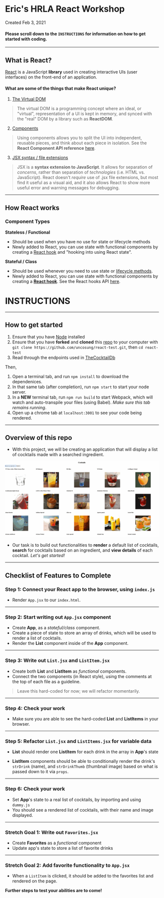 # Eric's HRLA React Workshop
Created Feb 3, 2021

#### Please scroll down to the `INSTRUCTIONS` for information on how to get started with coding.

----
## What is React?
[React](https://reactjs.org/docs/hello-world.html) is a JavaScript **library** used in creating interactive UIs (user interfaces) on the front-end of an application.


#### What are some of the things that make React unique?

1) [The Virtual DOM](https://reactjs.org/docs/faq-internals.html)
>The virtual DOM is a programming concept where an ideal, or "virtual", representation of a UI is kept in memory, and synced with the "real" DOM by a library such as **ReactDOM**.

2) [Components](https://reactjs.org/docs/components-and-props.html)
>Using components allows you to split the UI into independent, reusable pieces, and think about each piece in isolation. See the **React Component API reference** [here](https://reactjs.org/docs/react-component.html).

3) [JSX syntax / file extensions](https://reactjs.org/docs/introducing-jsx.html)
> JSX is a **syntax extension to JavaScript**. It allows for separation of *concerns*, rather than separation of *technologies* (i.e. HTML vs. JavaScript). React doesn't *require* use of .jsx file extensions, but most find it useful as a visual aid, and it also allows React to show more useful error and warning messages for debugging.

----
## How React works

### Component Types
**Stateless / Functional**

* Should be used when you have no use for state or lifecycle methods
* Newly added to React, you can use state with functional components by creating a [React hook](https://reactjs.org/docs/hooks-overview.html) and "hooking into using React state".

**Stateful / Class**

* Should be used whenever you need to use state or [lifecycle methods](https://reactjs.org/docs/state-and-lifecycle.html).
* Newly added to React, you can use state with functional components by creating a [**React hook**](https://reactjs.org/docs/hooks-overview.html). See the React hooks API [here](https://reactjs.org/docs/hooks-reference.html).


# INSTRUCTIONS

----
## How to get started
1. Ensure that you have [Node](https://nodejs.org/en/) installed
2. Ensure that you have **forked** and **cloned** this [repo](https://github.com/uncosung/react-test) to your computer with `git clone https://github.com/uncosung/react-test.git`, then `cd react-test`
3. Read through the endpoints used in [TheCocktailDb](https://www.thecocktaildb.com/api.php)

Then,

1. Open a terminal tab, and run `npm install` to download the dependenices.
2. In that same tab (after completion), run `npm start` to start your node server.
3. In a **NEW** terminal tab, run `npm run build` to start Webpack, which will watch and auto-transpile your files (using Babel). *Make sure this tab remains running*.
4. Open up a chrome tab at `localhost:3001` to see your code being rendered.

----
## Overview of this repo

* With this project, we will be creating an application that will display a list of cocktails made with a searched ingredient.

![](cocktail.gif)

* Our task is to build out functionalities to **render** a default list of cocktails, **search** for cocktails based on an ingredient, and **view details** of each cocktail. *Let's get started!*

----
## Checklist of Features to Complete

### Step 1: Connect your React app to the browser, using `index.js`

* Render `App.jsx` to our `index.html`.

----
### Step 2: Start writing out `App.jsx` component

* Create **App**, as a *stateful/class* component.
* Create a piece of state to store an array of drinks, which will be used to render a list of cocktails.
* Render the **List** component inside of the **App** component.

----
### Step 3: Write out `List.jsx` and `ListItem.jsx`

* Create both **List** and **ListItem** as *functional* components.
* Connect the two components (in React style), using the comments at the top of each file as a guideline.

> Leave this hard-coded for now; we will refactor momentarily.

----
### Step 4: Check your work

* Make sure you are able to see the hard-coded **List** and **ListItems** in your browser.

----
### Step 5: Refactor `List.jsx` and `ListItems.jsx` for variable data

*  **List** should render one **ListItem** for each drink in the array in **App**'s state

* **ListItem** components should be able to conditionally render the drink's `strDrink` (name), and `strDrinkThumb` (thumbnail image) based on what is passed down to it via `props`.

----
### Step 6: Check your work

* Set **App**'s state to a real list of cocktails, by importing and using `dummy.js`
* You should see a rendered list of cocktails, with their name and image displayed.

----
### Stretch Goal 1: Write out `Favorites.jsx`

* Create **Favorites** as a *functional* component
* Update app's state to store a list of favorite drinks

----
### Stretch Goal 2: Add favorite functionality to `App.jsx`

* When a `ListItem` is clicked, it should be added to the favorites list and rendered on the page.

**Further steps to test your abilities are to come!**